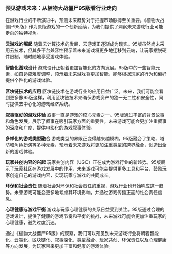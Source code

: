 ### 预见游戏未来：从植物大战僵尸95版看行业走向

在游戏行业的不断演进中，预测未来趋势对于把握市场脉搏至关重要。《植物大战僵尸95版》作为原版游戏的一个创新延续，为我们提供了洞察未来游戏行业可能走向的独特视角。

**云游戏的崛起**
随着云计算技术的发展，云游戏正逐渐成为现实。95版虽然尚未采用云技术，但其多平台兼容性预示着未来游戏将更多地迁移到云端，让玩家摆脱硬件限制，随时随地享受游戏体验。

**智能化游戏设计**
游戏设计正朝着更加智能化的方向发展。95版中的一些智能元素，如自适应难度调整，预示着未来游戏将更加智能，能够根据玩家的行为和偏好提供个性化的游戏体验。

**区块链技术的应用**
区块链技术在游戏行业的应用日益广泛。未来，我们可能会看到更多像95版这样，利用区块链技术来确保游戏资产的独一无二性和安全性，同时提供去中心化的游戏经济系统。

**叙事驱动的游戏体验**
叙事一直是游戏的核心元素之一。95版通过丰富的背景故事和角色发展，展示了叙事在吸引玩家方面的重要性。未来游戏可能会更加注重叙事的深度和广度，提供电影化的游戏叙事体验。

**多样化的游戏类型融合**
游戏类型的界限正变得越来越模糊。95版融合了策略、塔防和角色扮演等多种元素，预示着未来游戏将更加注重类型的跨界融合，创造出全新的游戏体验。

**玩家共创内容的兴起**
玩家共创内容（UGC）正在成为游戏行业的新趋势。95版展示了玩家社区在游戏发展中的作用，未来游戏可能会提供更多工具和平台，鼓励玩家创造自己的游戏内容，实现玩家与游戏的共同成长。

**环保和社会责任**
随着社会对环保和社会责任的重视，游戏行业也开始响应这一趋势。未来游戏可能会更多地考虑其环境影响，并通过游戏传播正面的社会责任信息。

**心理健康与游戏平衡**
游戏与玩家心理健康的关系日益受到关注。95版通过合理的游戏设计，提供了健康的游戏节奏和平衡的挑战，未来游戏可能会更加注重玩家的心理健康，避免过度沉迷。

通过《植物大战僵尸95版》的观察，我们可以预见到未来游戏行业将朝着智能化、云端化、区块链化、叙事深化、类型融合、玩家共创、环保责任以及心理健康等方向发展，为玩家带来更加丰富和健康的游戏体验。